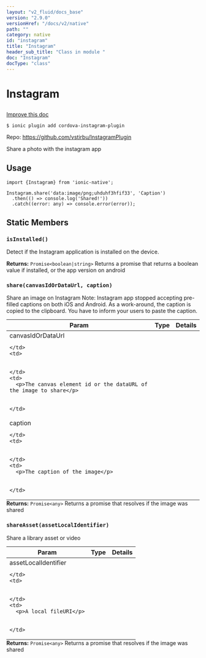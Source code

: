 ```yaml
---
layout: "v2_fluid/docs_base"
version: "2.9.0"
versionHref: "/docs/v2/native"
path: ""
category: native
id: "instagram"
title: "Instagram"
header_sub_title: "Class in module "
doc: "Instagram"
docType: "class"
---
```








<h1 class="api-title">
  
  Instagram
  

  

  </h1>

<a class="improve-v2-docs" href="http://github.com/driftyco/ionic-native/edit/master/src/plugins/instagram.ts#L0">
  Improve this doc
</a>



<!-- decorators -->





<pre><code>$ ionic plugin add cordova-instagram-plugin</code></pre>
<p>Repo:
  <a href="https://github.com/vstirbu/InstagramPlugin">
    https://github.com/vstirbu/InstagramPlugin
  </a>
</p>

<!-- description -->

<p>Share a photo with the instagram app</p>



<!-- if doc.decorators -->

<!-- @usage tag -->

<h2>Usage</h2>

<pre><code>import {Instagram} from &#39;ionic-native&#39;;

Instagram.share(&#39;data:image/png;uhduhf3hfif33&#39;, &#39;Caption&#39;)
  .then(() =&gt; console.log(&#39;Shared!&#39;))
  .catch((error: any) =&gt; console.error(error));
</code></pre>




<!-- @property tags -->


<h2>Static Members</h2>

<div id="isInstalled"></div>
<h3><code>isInstalled()</code>
  
</h3>




Detect if the Instagram application is installed on the device.







<div class="return-value" markdown="1">
  <i class="icon ion-arrow-return-left"></i>
  <b>Returns:</b> 
<code>Promise&lt;boolean|string&gt;</code> Returns a promise that returns a boolean value if installed, or the app version on android
</div>



<div id="share"></div>
<h3><code>share(canvasIdOrDataUrl,&nbsp;caption)</code>
  
</h3>




Share an image on Instagram
Note: Instagram app stopped accepting pre-filled captions on both iOS and Android. As a work-around, the caption is copied to the clipboard. You have to inform your users to paste the caption.



<table class="table param-table" style="margin:0;">
  <thead>
  <tr>
    <th>Param</th>
    <th>Type</th>
    <th>Details</th>
  </tr>
  </thead>
  <tbody>
  
  <tr>
    <td>
      canvasIdOrDataUrl
      
      
    </td>
    <td>
      

    </td>
    <td>
      <p>The canvas element id or the dataURL of the image to share</p>

      
    </td>
  </tr>
  
  <tr>
    <td>
      caption
      
      
    </td>
    <td>
      

    </td>
    <td>
      <p>The caption of the image</p>

      
    </td>
  </tr>
  
  </tbody>
</table>





<div class="return-value" markdown="1">
  <i class="icon ion-arrow-return-left"></i>
  <b>Returns:</b> 
<code>Promise&lt;any&gt;</code> Returns a promise that resolves if the image was shared
</div>



<div id="shareAsset"></div>
<h3><code>shareAsset(assetLocalIdentifier)</code>
  
</h3>




Share a library asset or video


<table class="table param-table" style="margin:0;">
  <thead>
  <tr>
    <th>Param</th>
    <th>Type</th>
    <th>Details</th>
  </tr>
  </thead>
  <tbody>
  
  <tr>
    <td>
      assetLocalIdentifier
      
      
    </td>
    <td>
      

    </td>
    <td>
      <p>A local fileURI</p>

      
    </td>
  </tr>
  
  </tbody>
</table>





<div class="return-value" markdown="1">
  <i class="icon ion-arrow-return-left"></i>
  <b>Returns:</b> 
<code>Promise&lt;any&gt;</code> Returns a promise that resolves if the image was shared
</div>




<!-- methods on the class -->



<!-- other classes -->

<!-- end other classes -->

<!-- interfaces -->

<!-- end interfaces -->

<!-- related link --><!-- end content block -->


<!-- end body block -->


